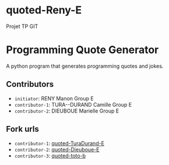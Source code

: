 # quoted-Reny-E
Projet TP GIT

# Programming Quote Generator

A python program that generates programming quotes and jokes.

## Contributors
- `initiator`: RENY Manon Group E
- `contributor-1`: TURA--DURAND Camille Group E
- `contributor-2`: DIEUBOUE Marielle Group E

## Fork urls
- `contributor-1`: [quoted-TuraDurand-E](https://github.com/CamilleTD/quoted-TuraDurand-E)
- `contributor-2`: [quoted-Dieuboue-E](https://github.com/dieuboueM/quoted-dieuboue-E)
- `contributor-3`: [quoted-toto-b](url-3)
